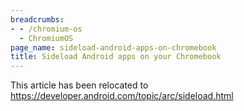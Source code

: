 ```yaml
---
breadcrumbs:
- - /chromium-os
  - ChromiumOS
page_name: sideload-android-apps-on-chromebook
title: Sideload Android apps on your Chromebook
---
```


This article has been relocated to
<https://developer.android.com/topic/arc/sideload.html>
